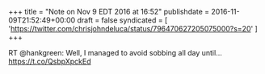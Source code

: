 +++
title = "Note on Nov 9 EDT 2016 at 16:52"
publishdate = 2016-11-09T21:52:49+00:00
draft = false
syndicated = [ 'https://twitter.com/chrisjohndeluca/status/796470627205075000?s=20' ]
+++

RT @hankgreen: Well, I managed to avoid sobbing all day until... https://t.co/QsbpXpckEd
